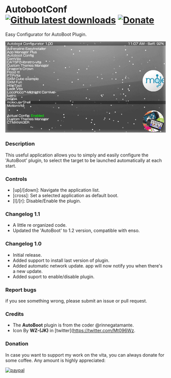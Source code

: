 # AutobootConf [![Github latest downloads](https://img.shields.io/github/downloads/DavisDev/AutobootConf/total.svg)](https://github.com/DavisDev/AutobootConf/releases/latest) [![Donate](https://img.shields.io/badge/Donate-PayPal-green.svg)](https://www.paypal.com/cgi-bin/webscr?cmd=_s-xclick&hosted_button_id=B9DHQN3J65T44)

Easy Configurator for AutoBoot Plugin.

![header](preview.jpg)

### Description ###
This useful application allows you to simply and easily configure the 'AutoBoot' plugin, to select the target to be launched automatically at each start.

### Controls ###
- [up]/[down]: Navigate the application list.
- [cross]: Set a selected application as default boot.
- [l]/[r]: Disable/Enable the plugin.

### Changelog 1.1 ###
- A little re organized code.
- Updated the 'AutoBoot' to 1.2 version, compatible with enso.

### Changelog 1.0 ###
- Initial release.
- Added support to install last version of plugin.
- Added automatic network update. app will now notify you when there's a new update.
- Added suport to enable/disable plugin.

### Report bugs ###
if you see something wrong, please submit an issue or pull request.

### Credits ###
- The **AutoBoot** plugin is from the coder @rinnegatamante.
- Icon By **WZ-(JK)** in [twitter](https://twitter.com/Mt096Wz.

### Donation ###
In case you want to support my work on the vita, you can always donate for some coffee. Any amount is highly appreciated:

[![paypal](https://www.paypalobjects.com/en_US/i/btn/btn_donateCC_LG.gif)](https://www.paypal.com/cgi-bin/webscr?cmd=_s-xclick&hosted_button_id=B9DHQN3J65T44)